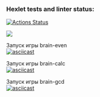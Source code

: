 ### Hexlet tests and linter status:
[![Actions Status](https://github.com/albelyaeva/frontend-project-lvl1/workflows/hexlet-check/badge.svg)](https://github.com/albelyaeva/frontend-project-lvl1/actions)

<a href="https://codeclimate.com/github/albelyaeva/brain-games/maintainability"><img src="https://api.codeclimate.com/v1/badges/a65eaa697dd2d3cadde4/maintainability" /></a>

Запуск игры brain-even  
[![asciicast](https://asciinema.org/a/WIkp4FHtJpRnW5nxuuaHLPPll.svg)](https://asciinema.org/a/WIkp4FHtJpRnW5nxuuaHLPPll)

Запуск игры brain-calc  
[![asciicast](https://asciinema.org/a/4aXIvRrx1JRGjMC0oNT6B3hld.svg)](https://asciinema.org/a/4aXIvRrx1JRGjMC0oNT6B3hld)

Запуск игры brain-gcd  
[![asciicast](https://asciinema.org/a/mFQjXilgn2hB9py9i1zIgSrMN.svg)](https://asciinema.org/a/mFQjXilgn2hB9py9i1zIgSrMN)

